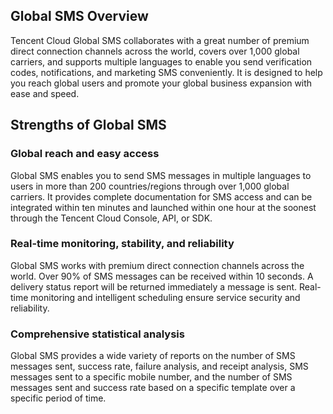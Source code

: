 ## Global SMS Overview

Tencent Cloud Global SMS collaborates with a great number of premium direct connection channels across the world, covers over 1,000 global carriers, and supports multiple languages to enable you send verification codes, notifications, and marketing SMS conveniently. It is designed to help you reach global users and promote your global business expansion with ease and speed.


## Strengths of Global SMS

### Global reach and easy access
Global SMS enables you to send SMS messages in multiple languages to users in more than 200 countries/regions through over 1,000 global carriers. It provides complete documentation for SMS access and can be integrated within ten minutes and launched within one hour at the soonest through the Tencent Cloud Console, API, or SDK.


### Real-time monitoring, stability, and reliability
Global SMS works with premium direct connection channels across the world. Over 90% of SMS messages can be received within 10 seconds. A delivery status report will be returned immediately a message is sent. Real-time monitoring and intelligent scheduling ensure service security and reliability.


### Comprehensive statistical analysis
Global SMS provides a wide variety of reports on the number of SMS messages sent, success rate, failure analysis, and receipt analysis, SMS messages sent to a specific mobile number, and the number of SMS messages sent and success rate based on a specific template over a specific period of time.
